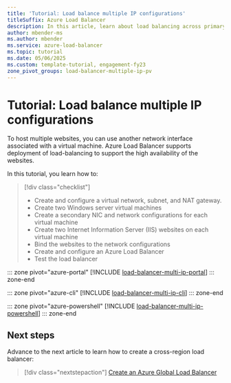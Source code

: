 ```yaml
---
title: 'Tutorial: Load balance multiple IP configurations'
titleSuffix: Azure Load Balancer
description: In this article, learn about load balancing across primary and secondary NIC configurations using the Azure portal, Azure CLI, and Azure PowerShell.
author: mbender-ms
ms.author: mbender
ms.service: azure-load-balancer
ms.topic: tutorial
ms.date: 05/06/2025
ms.custom: template-tutorial, engagement-fy23
zone_pivot_groups: load-balancer-multiple-ip-pv
---
```


# Tutorial: Load balance multiple IP configurations

To host multiple websites, you can use another network interface associated with a virtual machine. Azure Load Balancer supports deployment of load-balancing to support the high availability of the websites.

In this tutorial, you learn how to:

> [!div class="checklist"]
> * Create and configure a virtual network, subnet, and NAT gateway.
> * Create two Windows server virtual machines
> * Create a secondary NIC and network configurations for each virtual machine
> * Create two Internet Information Server (IIS) websites on each virtual machine
> * Bind the websites to the network configurations
> * Create and configure an Azure Load Balancer
> * Test the load balancer


::: zone pivot="azure-portal"
[!INCLUDE [load-balancer-multi-ip-portal](../../includes/load-balancer-multi-ip-portal.md)]
::: zone-end 

::: zone pivot="azure-cli"
[!INCLUDE [load-balancer-multi-ip-cli](../../includes/load-balancer-multi-ip-cli.md)]
::: zone-end

::: zone pivot="azure-powershell"
[!INCLUDE [load-balancer-multi-ip-powershell](../../includes/load-balancer-multi-ip-powershell.md)]
::: zone-end

## Next steps

Advance to the next article to learn how to create a cross-region load balancer:

> [!div class="nextstepaction"]
> [Create an Azure Global Load Balancer](/azure/load-balancer/tutorial-cross-region-portal?tabs=azureportal)

